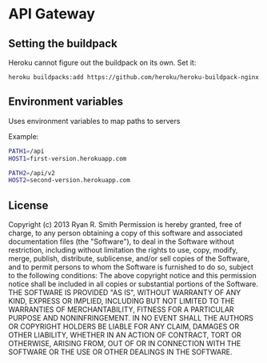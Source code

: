 # API Gateway

## Setting the buildpack

Heroku cannot figure out the buildpack on its own. Set it:

`heroku buildpacks:add https://github.com/heroku/heroku-buildpack-nginx`

## Environment variables

Uses environment variables to map paths to servers

Example:

```sh
PATH1=/api
HOST1=first-version.herokuapp.com

PATH2=/api/v2
HOST2=second-version.herokuapp.com
```

## License

Copyright (c) 2013 Ryan R. Smith
Permission is hereby granted, free of charge, to any person obtaining a copy of this software and associated documentation files (the "Software"), to deal in the Software without restriction, including without limitation the rights to use, copy, modify, merge, publish, distribute, sublicense, and/or sell copies of the Software, and to permit persons to whom the Software is furnished to do so, subject to the following conditions:
The above copyright notice and this permission notice shall be included in all copies or substantial portions of the Software.
THE SOFTWARE IS PROVIDED "AS IS", WITHOUT WARRANTY OF ANY KIND, EXPRESS OR IMPLIED, INCLUDING BUT NOT LIMITED TO THE WARRANTIES OF MERCHANTABILITY, FITNESS FOR A PARTICULAR PURPOSE AND NONINFRINGEMENT. IN NO EVENT SHALL THE AUTHORS OR COPYRIGHT HOLDERS BE LIABLE FOR ANY CLAIM, DAMAGES OR OTHER LIABILITY, WHETHER IN AN ACTION OF CONTRACT, TORT OR OTHERWISE, ARISING FROM, OUT OF OR IN CONNECTION WITH THE SOFTWARE OR THE USE OR OTHER DEALINGS IN THE SOFTWARE.
